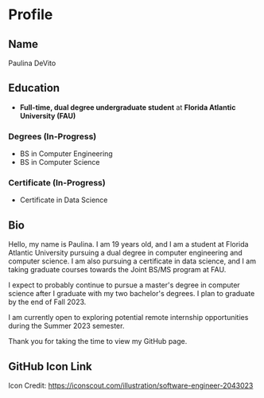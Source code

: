 <!--
**Paulina004/Paulina004** is a ✨ _special_ ✨ repository because its `README.md` (this file) appears on your GitHub profile.

Here are some ideas to get you started:

- 🔭 I’m currently working on ...
- 🌱 I’m currently learning ...
- 👯 I’m looking to collaborate on ...
- 🤔 I’m looking for help with ...
- 💬 Ask me about ...
- 📫 How to reach me: ...
- 😄 Pronouns: ...
- ⚡ Fun fact: ...
-->


# Profile

## Name 
Paulina DeVito

## Education
- **Full-time, dual degree undergraduate student** at **Florida Atlantic University (FAU)**
### Degrees (In-Progress)
- BS in Computer Engineering
- BS in Computer Science 
### Certificate (In-Progress)
- Certificate in Data Science

## Bio
Hello, my name is Paulina. I am 19 years old, and I am a student at Florida Atlantic University pursuing a dual degree in computer engineering and computer science. I am also pursuing a certificate in data science, and I am taking graduate courses towards the Joint BS/MS program at FAU.

I expect to probably continue to pursue a master's degree in computer science after I graduate with my two bachelor's degrees. I plan to graduate by the end of Fall 2023. 

I am currently open to exploring potential remote internship opportunities during the Summer 2023 semester.

Thank you for taking the time to view my GitHub page. 


## GitHub Icon Link
Icon Credit: https://iconscout.com/illustration/software-engineer-2043023
